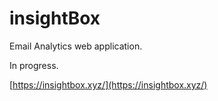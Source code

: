 # insightBox

Email Analytics web application.

In progress.

[https://insightbox.xyz/](https://insightbox.xyz/)
